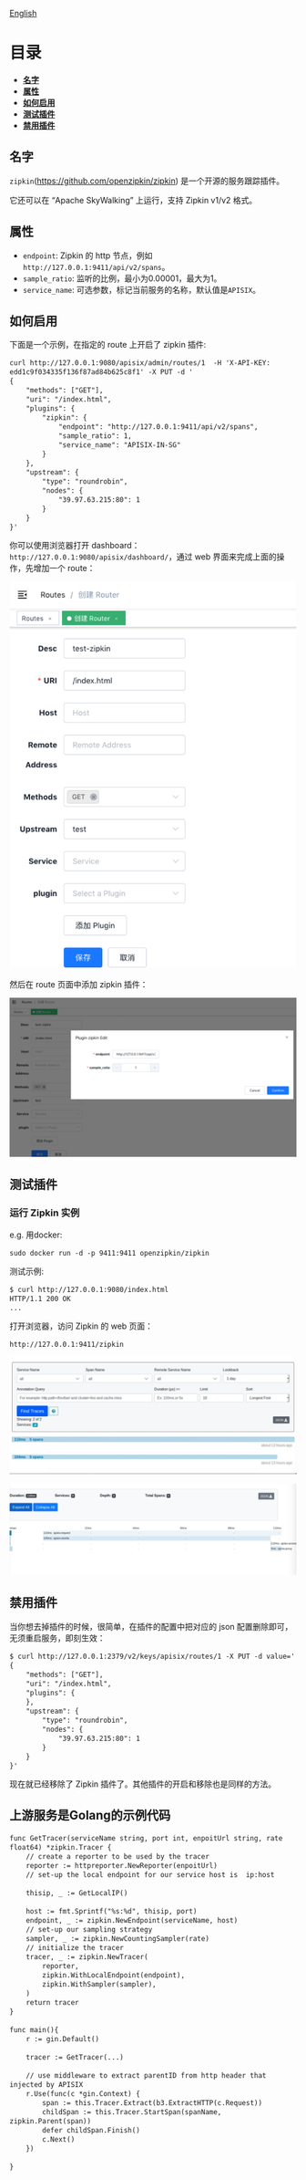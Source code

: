 <!--
#
# Licensed to the Apache Software Foundation (ASF) under one or more
# contributor license agreements.  See the NOTICE file distributed with
# this work for additional information regarding copyright ownership.
# The ASF licenses this file to You under the Apache License, Version 2.0
# (the "License"); you may not use this file except in compliance with
# the License.  You may obtain a copy of the License at
#
#     http://www.apache.org/licenses/LICENSE-2.0
#
# Unless required by applicable law or agreed to in writing, software
# distributed under the License is distributed on an "AS IS" BASIS,
# WITHOUT WARRANTIES OR CONDITIONS OF ANY KIND, either express or implied.
# See the License for the specific language governing permissions and
# limitations under the License.
#
-->

[English](zipkin.md)

# 目录
- [**名字**](#名字)
- [**属性**](#属性)
- [**如何启用**](#如何启用)
- [**测试插件**](#测试插件)
- [**禁用插件**](#禁用插件)

## 名字

`zipkin`(https://github.com/openzipkin/zipkin) 是一个开源的服务跟踪插件。

它还可以在 “Apache SkyWalking” 上运行，支持 Zipkin v1/v2 格式。

## 属性

* `endpoint`: Zipkin 的 http 节点，例如`http://127.0.0.1:9411/api/v2/spans`。
* `sample_ratio`: 监听的比例，最小为0.00001，最大为1。
* `service_name`: 可选参数，标记当前服务的名称，默认值是`APISIX`。

## 如何启用

下面是一个示例，在指定的 route 上开启了 zipkin 插件:

```shell
curl http://127.0.0.1:9080/apisix/admin/routes/1  -H 'X-API-KEY: edd1c9f034335f136f87ad84b625c8f1' -X PUT -d '
{
    "methods": ["GET"],
    "uri": "/index.html",
    "plugins": {
        "zipkin": {
            "endpoint": "http://127.0.0.1:9411/api/v2/spans",
            "sample_ratio": 1,
            "service_name": "APISIX-IN-SG"
        }
    },
    "upstream": {
        "type": "roundrobin",
        "nodes": {
            "39.97.63.215:80": 1
        }
    }
}'
```

你可以使用浏览器打开 dashboard：`http://127.0.0.1:9080/apisix/dashboard/`，通过 web 界面来完成上面的操作，先增加一个 route：

![](../images/plugin/zipkin-1.png)

然后在 route 页面中添加 zipkin 插件：

![](../images/plugin/zipkin-2.png)

## 测试插件

### 运行 Zipkin 实例

e.g. 用docker:

```
sudo docker run -d -p 9411:9411 openzipkin/zipkin
```

测试示例:

```shell
$ curl http://127.0.0.1:9080/index.html
HTTP/1.1 200 OK
...
```

打开浏览器，访问 Zipkin 的 web 页面：

```
http://127.0.0.1:9411/zipkin
```

![](../../doc/images/plugin/zipkin-1.jpg)

![](../../doc/images/plugin/zipkin-2.jpg)

## 禁用插件

当你想去掉插件的时候，很简单，在插件的配置中把对应的 json 配置删除即可，无须重启服务，即刻生效：

```shell
$ curl http://127.0.0.1:2379/v2/keys/apisix/routes/1 -X PUT -d value='
{
    "methods": ["GET"],
    "uri": "/index.html",
    "plugins": {
    },
    "upstream": {
        "type": "roundrobin",
        "nodes": {
            "39.97.63.215:80": 1
        }
    }
}'
```

现在就已经移除了 Zipkin 插件了。其他插件的开启和移除也是同样的方法。


## 上游服务是Golang的示例代码

```golang
func GetTracer(serviceName string, port int, enpoitUrl string, rate float64) *zipkin.Tracer {
    // create a reporter to be used by the tracer
    reporter := httpreporter.NewReporter(enpoitUrl)
    // set-up the local endpoint for our service host is  ip:host

    thisip, _ := GetLocalIP()

    host := fmt.Sprintf("%s:%d", thisip, port)
    endpoint, _ := zipkin.NewEndpoint(serviceName, host)
    // set-up our sampling strategy
    sampler, _ := zipkin.NewCountingSampler(rate)
    // initialize the tracer
    tracer, _ := zipkin.NewTracer(
        reporter,
        zipkin.WithLocalEndpoint(endpoint),
        zipkin.WithSampler(sampler),
    )
    return tracer
}

func main(){
    r := gin.Default()

    tracer := GetTracer(...)

    // use middleware to extract parentID from http header that injected by APISIX
    r.Use(func(c *gin.Context) {
        span := this.Tracer.Extract(b3.ExtractHTTP(c.Request))
        childSpan := this.Tracer.StartSpan(spanName, zipkin.Parent(span))
        defer childSpan.Finish()
        c.Next()
    })

}
```


